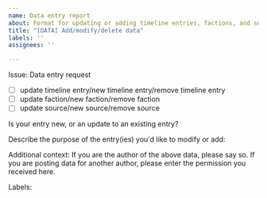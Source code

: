 ```yaml
---
name: Data entry report
about: Format for updating or adding timeline entries, factions, and sources
title: "[DATA] Add/modify/delete data"
labels: ''
assignees: ''

---
```


Issue: Data entry request 

- [ ] update timeline entry/new timeline entry/remove timeline entry
- [ ] update faction/new faction/remove faction
- [ ] update source/new source/remove source 

Is your entry new, or an update to an existing entry?


Describe the purpose of the entry(ies) you'd like to modify or add:


Additional context:
If you are the author of the above data, please say so. If you are posting data for another author, please enter the permission you received here.


Labels:
